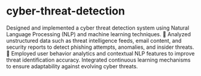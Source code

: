 # cyber-threat-detection
 Designed and implemented a cyber threat detection system using Natural Language Processing (NLP) and machine 
learning techniques. 
 Analyzed unstructured data such as threat intelligence feeds, email content, and security reports to detect phishing 
attempts, anomalies, and insider threats. 
 Employed user behavior analytics and contextual NLP features to improve threat identification accuracy. 
Integrated continuous learning mechanisms to ensure adaptability against evolving cyber threats. 
